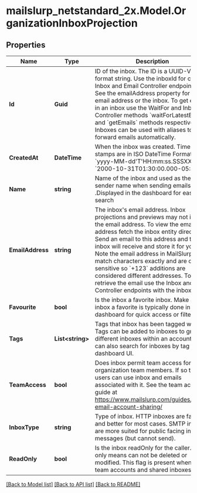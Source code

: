 # mailslurp_netstandard_2x.Model.OrganizationInboxProjection

## Properties

Name | Type | Description | Notes
------------ | ------------- | ------------- | -------------
**Id** | **Guid** | ID of the inbox. The ID is a UUID-V4 format string. Use the inboxId for calls to Inbox and Email Controller endpoints. See the emailAddress property for the email address or the inbox. To get emails in an inbox use the WaitFor and Inbox Controller methods &#x60;waitForLatestEmail&#x60; and &#x60;getEmails&#x60; methods respectively. Inboxes can be used with aliases to forward emails automatically. | 
**CreatedAt** | **DateTime** | When the inbox was created. Time stamps are in ISO DateTime Format &#x60;yyyy-MM-dd&#39;T&#39;HH:mm:ss.SSSXXX&#x60; e.g. &#x60;2000-10-31T01:30:00.000-05:00&#x60;. | 
**Name** | **string** | Name of the inbox and used as the sender name when sending emails .Displayed in the dashboard for easier search | [optional] 
**EmailAddress** | **string** | The inbox&#39;s email address. Inbox projections and previews may not include the email address. To view the email address fetch the inbox entity directly. Send an email to this address and the inbox will receive and store it for you. Note the email address in MailSlurp match characters exactly and are case sensitive so &#x60;+123&#x60; additions are considered different addresses. To retrieve the email use the Inbox and Email Controller endpoints with the inbox ID. | [optional] 
**Favourite** | **bool** | Is the inbox a favorite inbox. Make an inbox a favorite is typically done in the dashboard for quick access or filtering | 
**Tags** | **List&lt;string&gt;** | Tags that inbox has been tagged with. Tags can be added to inboxes to group different inboxes within an account. You can also search for inboxes by tag in the dashboard UI. | [optional] 
**TeamAccess** | **bool** | Does inbox permit team access for organization team members. If so team users can use inbox and emails associated with it. See the team access guide at https://www.mailslurp.com/guides/team-email-account-sharing/ | 
**InboxType** | **string** | Type of inbox. HTTP inboxes are faster and better for most cases. SMTP inboxes are more suited for public facing inbound messages (but cannot send). | [optional] 
**ReadOnly** | **bool** | Is the inbox readOnly for the caller. Read only means can not be deleted or modified. This flag is present when using team accounts and shared inboxes. | 

[[Back to Model list]](../README#documentation-for-models) [[Back to API list]](../README#documentation-for-api-endpoints) [[Back to README]](../README)

